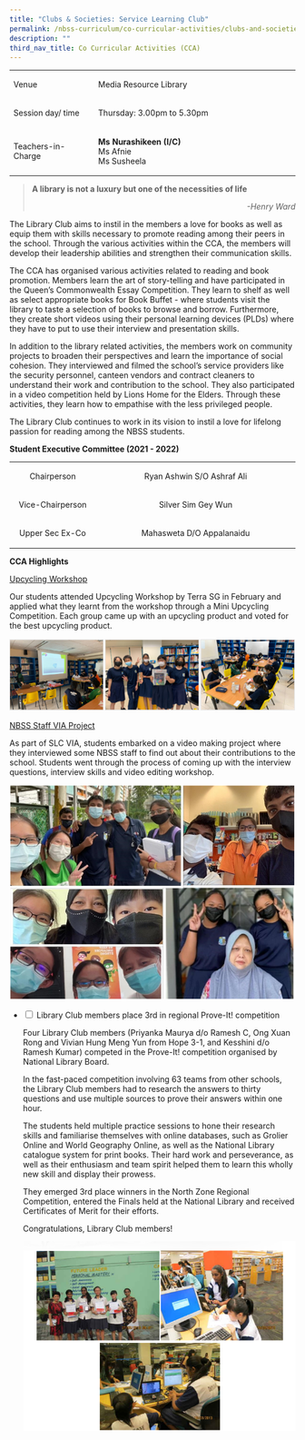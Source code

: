 ```yaml
---
title: "Clubs & Societies: Service Learning Club"
permalink: /nbss-curriculum/co-curricular-activities/clubs-and-societies/library-club/
description: ""
third_nav_title: Co Curricular Activities (CCA)
---
```



<table>
<tbody>
<tr>
<td width="161">
<p>Venue</p>
</td>
<td width="441">
<p>Media Resource Library</p>
</td>
</tr>
<tr>
<td width="161">
<p>Session day/ time</p>
</td>
<td width="441">
<p>Thursday: 3.00pm to 5.30pm</p>
</td>
</tr>
<tr>
<td width="161">
<p>Teachers-in-Charge</p>
</td>
<td width="441">
<p><strong>Ms Nurashikeen (I/C)<br /></strong>Ms Afnie<br />Ms Susheela</p>
</td>
</tr>
</tbody>
</table>
<blockquote>
<p style="font-weight: 400;"><strong>A library is not a luxury but one of the necessities of life</strong></p>
<p style="font-weight: 400; text-align: right;"><em>-Henry Ward</em></p>
</blockquote>
<p style="font-weight: 400;">The Library Club aims to instil in the members a love for books as well as equip them with skills necessary to promote reading among their peers in the school. Through the various activities within the CCA, the members will develop their leadership abilities and strengthen their communication skills.</p>
<p style="font-weight: 400;">The CCA has organised various activities&nbsp;related to reading and book promotion. Members learn the art of story-telling and have participated in the Queen&rsquo;s Commonwealth Essay Competition. They learn to shelf as well as select appropriate books for Book Buffet - where students visit the library to taste a selection of books to browse and borrow. Furthermore, they create short videos using their personal learning devices (PLDs) where they have to put to use their interview and presentation skills.</p>
<p style="font-weight: 400;">In addition to the library related activities, the members work on community projects to broaden their perspectives and learn the importance of social cohesion. They interviewed and filmed the school&rsquo;s service providers like the security personnel, canteen vendors and contract cleaners to understand their work and contribution to the school. They also participated in a video competition held by Lions Home for the Elders. Through these activities, they learn how to empathise with the less privileged people.</p>
<p style="font-weight: 400;">The Library&nbsp;Club continues to work in its vision to instil a love for lifelong passion for reading&nbsp;among the&nbsp;NBSS students.</p>
<p><strong>Student Executive Committee (2021 - 2022)<br /></strong></p>
<table width="0">
<tbody>
<tr>
<td style="text-align: center;" width="161">
<p>Chairperson</p>
</td>
<td style="text-align: center;" width="441">
<p>Ryan Ashwin S/O Ashraf Ali</p>
</td>
</tr>
<tr>
<td style="text-align: center;" width="161">
<p>Vice-Chairperson</p>
</td>
<td style="text-align: center;" width="441">
<p>Silver Sim Gey Wun</p>
</td>
</tr>
<tr>
<td style="text-align: center;" width="161">
<p>Upper Sec Ex-Co</p>
</td>
<td style="text-align: center;" width="441">
<p>Mahasweta D/O Appalanaidu</p>
</td>
</tr>
</tbody>
</table>
<p><strong>CCA Highlights</strong></p>
<p><u>Upcycling Workshop</u></p>
<p>Our students attended Upcycling Workshop by Terra SG in February and applied what they learnt from the workshop through a Mini Upcycling Competition. Each group came up with an upcycling product and voted for the best upcycling product.</p>
<img src="/images/lib1.png">
<p><u>NBSS Staff VIA Project</u></p>
<p>As part of SLC VIA, students embarked on a video making project where they interviewed some NBSS staff to find out about their contributions to the school. Students went through the process of coming up with the interview questions, interview skills and video editing workshop.</p>
<img src="/images/lib2.png">
<ul class="jekyllcodex_accordion">
<li><input id="accordion1" type="checkbox" /> <label for="accordion1">Library Club members place 3rd in regional Prove-It! competition</label>
<div>
<p>Four Library Club members (Priyanka Maurya d/o Ramesh C, Ong Xuan Rong and Vivian Hung Meng Yun from Hope 3-1, and Kesshini d/o Ramesh Kumar) competed in the Prove-It! competition organised by National Library Board.</p>
<p>In the fast-paced competition involving 63 teams from other schools, the Library Club members had to research the answers to thirty questions and use multiple sources to prove their answers within one hour.</p>
<p>The students held multiple practice sessions to hone their research skills and familiarise themselves with online databases, such as Grolier Online and World Geography Online, as well as the National Library catalogue system for print books. Their hard work and perseverance, as well as their enthusiasm and team spirit helped them to learn this wholly new skill and display their prowess.</p>
<p>They emerged 3rd place winners in the North Zone Regional Competition, entered the Finals held at the National Library and received Certificates of Merit for their efforts.</p>
<p>Congratulations, Library Club members!</p>
<img src="/images/lib3.png">
</div>
</li>
</ul>

